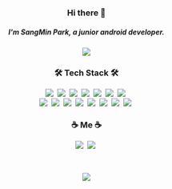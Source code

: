 <h3><p align="center">Hi there 👋</p></h3>

<h5><p align="center">I'm SangMin Park, a junior android developer.</p></h5>

<p align="center">
  <img src="https://hits.seeyoufarm.com/api/count/incr/badge.svg?url=https%3A%2F%2Fgithub.com%2FPark-SM&count_bg=%23BABABA&title_bg=%23000000&icon=github.svg&icon_color=%23FFFFFF&title=hits&edge_flat=false"/>
</p>

<h3><p align="center">🛠 Tech Stack 🛠</p></h3>

<p align="center">
  <img src="https://img.shields.io/badge/Android-3DDC84?style=flat&logo=Android&logoColor=white"/>&nbsp;
  <img src="https://img.shields.io/badge/AndroidStudio-3DDC84?style=flat&logo=Android Studio&logoColor=white"/>&nbsp;
  <img src="https://img.shields.io/badge/Unity-000000?style=flat&logo=Unity&logoColor=white"/>&nbsp;
  <img src="https://img.shields.io/badge/Java-007396?style=flat&logo=Java&logoColor=white"/>&nbsp;
  <img src="https://img.shields.io/badge/Kotlin-7F52FF?style=flat&logo=Kotlin&logoColor=white"/>&nbsp;
  <img src="https://img.shields.io/badge/C-A8B9CC?style=flat&logo=C&logoColor=white"/>&nbsp;
  <img src="https://img.shields.io/badge/C++-00599C?style=flat&logo=C%2B%2B&logoColor=white"/>&nbsp;
  <br>
  <img src="https://img.shields.io/badge/Node.js-339933?style=flat&logo=Node.js&logoColor=white"/>&nbsp;
  <img src="https://img.shields.io/badge/VisualStudioCode-007ACC?style=flat&logo=VisualStudioCode&logoColor=white"/>&nbsp;
  <img src="https://img.shields.io/badge/JavaScript-F7DF1E?style=flat&logo=JavaScript&logoColor=white"/>&nbsp;
  <img src="https://img.shields.io/badge/PHP-777BB4?style=flat&logo=PHP&logoColor=white"/>&nbsp;
  <img src="https://img.shields.io/badge/MySQL-4479A1?style=flat&logo=MySQL&logoColor=white"/>&nbsp;
  <img src="https://img.shields.io/badge/AWS-232F3E?style=flat&logo=AmazonAWS&logoColor=white"/>&nbsp;
  <img src="https://img.shields.io/badge/CentOS-262577?style=flat&logo=CentOS&logoColor=white"/>&nbsp;
  <img src="https://img.shields.io/badge/Ubuntu-E95420?style=flat&logo=Ubuntu&logoColor=white"/>&nbsp;
</p>

<h3><p align="center">☕ Me ☕</p></h3>

<p align="center">
  <a href="http://smparkworld.com" target="_blank"><img src="https://img.shields.io/badge/TechBlog-000000?style=flat&logo=GitHub&logoColor=white"/></a>&nbsp;
  <a href="mailto:park97.sm@gmail.com" target="_blank"><img src="https://img.shields.io/badge/Gmail-EA4335?style=flat&logo=Gmail&logoColor=white"/></a>&nbsp;
</p>

<br>
<p align="center">
  <img src="https://github-readme-stats.vercel.app/api?username=Park-SM&show_icons=true&count_private=true&theme=react"/>
</p>
